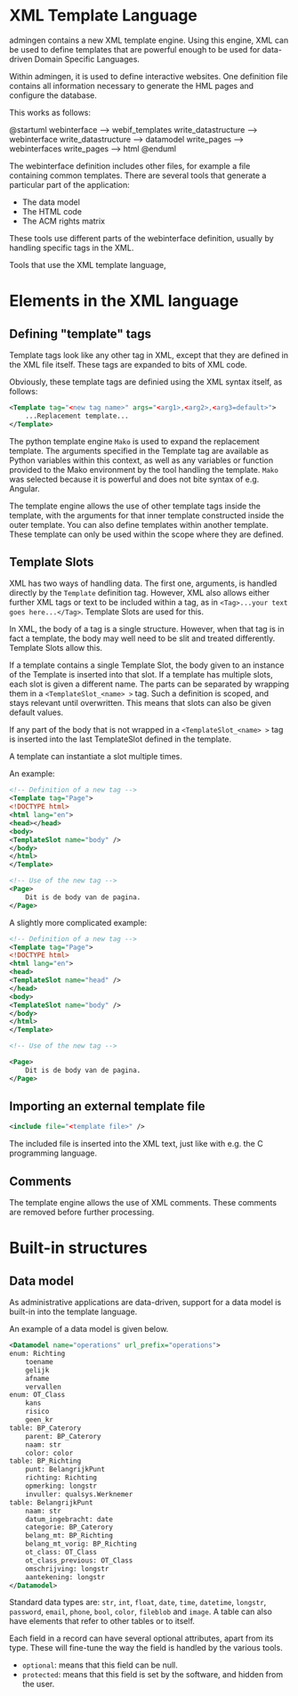 # XML Template Language

admingen contains a new XML template engine. Using this engine, XML can be used to define templates that are powerful
enough to be used for data-driven Domain Specific Languages.

Within admingen, it is used to define interactive websites. One definition file contains all information necessary to
generate the HML pages and configure the database.

This works as follows:

@startuml
webinterface --> webif_templates
write_datastructure --> webinterface
write_datastructure --> datamodel
write_pages --> webinterfaces
write_pages --> html
@enduml

The webinterface definition includes other files, for example a file containing common templates. 
There are several tools that generate a particular part of the application:

* The data model
* The HTML code
* The ACM rights matrix

These tools use different parts of the webinterface definition, usually by handling specific tags in the XML.

Tools that use the XML template language, 


# Elements in the XML language

## Defining "template" tags

Template tags look like any other tag in XML, except that they are defined in the XML file itself.
These tags are expanded to bits of XML code.

Obviously, these template tags are definied using the XML syntax itself, as follows:

```XML
<Template tag="<new tag name>" args="<arg1>,<arg2>,<arg3=default>">
    ...Replacement template...
</Template>
```

The python template engine `Mako` is used to expand the replacement template. The arguments specified in the Template tag are available
as Python variables within this context, as well as any variables or function provided to the Mako environment by the tool handling the template.
`Mako` was selected because it is powerful and does not bite syntax of e.g. Angular.

The template engine allows the use of other template tags inside the template, with the arguments for that inner template
constructed inside the outer template. You can also define templates within another template. 
These template can only be used within the scope where they are defined.

## Template Slots

XML has two ways of handling data. The first one, arguments, is handled directly by the `Template` definition tag.
However, XML also allows either further XML tags or text to be included within a tag, as in
`<Tag>...your text goes here...</Tag>`. Template Slots are used for this.

In XML, the body of a tag is a single structure. However, when that tag is in fact a template, the body may well need
to be slit and treated differently. Template Slots allow this.

If a template contains a single Template Slot, the body given to an instance of the Template is inserted into that slot.
If a template has multiple slots, each slot is given a different name. 
The parts can be separated by wrapping them in a `<TemplateSlot_<name> >` tag. Such a definition is scoped, and stays relevant
until overwritten. This means that slots can also be given default values.

If any part of the body that is not wrapped in a `<TemplateSlot_<name> >` tag is inserted into the last TemplateSlot 
defined in the template.

A template can instantiate a slot multiple times.

An example:

```XML
<!-- Definition of a new tag -->
<Template tag="Page">
<!DOCTYPE html>
<html lang="en">
<head></head>
<body>
<TemplateSlot name="body" />
</body>
</html>
</Template>

<!-- Use of the new tag -->
<Page>
    Dit is de body van de pagina.
</Page>
```

A slightly more complicated example:

```XML
<!-- Definition of a new tag -->
<Template tag="Page">
<!DOCTYPE html>
<html lang="en">
<head>
<TemplateSlot name="head" />
</head>
<body>
<TemplateSlot name="body" />
</body>
</html>
</Template>

<!-- Use of the new tag -->

<Page>
    Dit is de body van de pagina.
</Page>
```

## Importing an external template file

```XML
<include file="<template file>" />
```

The included file is inserted into the XML text, just like with e.g. the C programming language.

## Comments

The template engine allows the use of XML comments. These comments are removed before further processing.


# Built-in structures

## Data model

As administrative applications are data-driven, support for a data model is built-in into the template language.

An example of a data model is given below.

```XML
<Datamodel name="operations" url_prefix="operations">
enum: Richting
    toename
    gelijk
    afname
    vervallen
enum: OT_Class
    kans
    risico
    geen_kr
table: BP_Caterory
    parent: BP_Caterory
    naam: str
    color: color
table: BP_Richting
    punt: BelangrijkPunt
    richting: Richting
    opmerking: longstr
    invuller: qualsys.Werknemer
table: BelangrijkPunt
    naam: str
    datum_ingebracht: date
    categorie: BP_Caterory
    belang_mt: BP_Richting
    belang_mt_vorig: BP_Richting
    ot_class: OT_Class
    ot_class_previous: OT_Class
    omschrijving: longstr
    aantekening: longstr
</Datamodel>
```

Standard data types are: `str`, `int`, `float`, `date`, `time`, `datetime`, `longstr`, `password`, `email`, `phone`, `bool`, `color`, `fileblob` and `image`.
A table can also have elements that refer to other tables or to itself.

Each field in a record can have several optional attributes, apart from its type.
These will fine-tune the way the field is handled by the various tools.

* `optional`: means that this field can be null.
* `protected`: means that this field is set by the software, and hidden from the user.